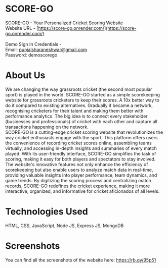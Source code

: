 # SCORE-GO
SCORE-GO - Your Personalized Cricket Scoring Website<br/>
Website URL - [https://score-go.onrender.com/](https://score-go.onrender.com/)<br/><br/>
Demo Sign In Credentials -<br/>
Email: punjalsharaneshwar@gmail.com<br/>
Password: demoscorego<br/>

# About Us
We are changing the way grassroots cricket (the second most popular sport) is played in the world. SCORE-GO started as a simple scorekeeping website for grassroots cricketers to keep their scores. A 10x better way to do it compared to existing alternatives. Gradually it became a network, recognising cricketers for their talent and making them better with performance analytics. The big idea is to connect every stakeholder (businesses and professionals) of cricket with each other and capture all transactions happening on the network.<br/>
SCORE-GO is a cutting-edge cricket scoring website that revolutionizes the way cricket enthusiasts engage with the sport. This platform offers users the convenience of recording cricket scores online, assembling teams virtually, and accessing in-depth insights and summaries of every match played. With its user-friendly interface, SCORE-GO simplifies the task of scoring, making it easy for both players and spectators to stay involved. The website's innovative features not only enhance the efficiency of scorekeeping but also enable users to analyze match data in real-time, providing valuable insights into player performance, team dynamics, and game trends. By digitizing the scoring process and centralizing match records, SCORE-GO redefines the cricket experience, making it more interactive, organized, and informative for cricket aficionados of all levels.<br/>

# Technologies Used
HTML, CSS, JavaScript, Node JS, Express JS, MongoDB

# Screenshots
You can find all the screenshots of the website here: https://rb.gy/95p51
